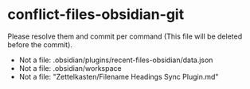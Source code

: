 # conflict-files-obsidian-git
Please resolve them and commit per command (This file will be deleted before the commit).
- Not a file: .obsidian/plugins/recent-files-obsidian/data.json
- Not a file: .obsidian/workspace
- Not a file: "Zettelkasten/Filename Headings Sync Plugin.md"